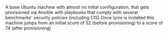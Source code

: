 A base Ubuntu machine with almost no initial conifiguration, that gets provisioned via Ansible with playbooks that comply with several benchmarks' security policies (including CIS)
Once lynis is installed this machine jumps from an initial score of 52 (before provisioning) to a score of 74 (after provisioning)